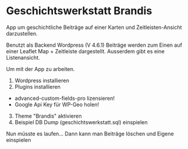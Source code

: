 # Geschichtswerkstatt Brandis
App um geschichtliche Beiträge auf einer Karten und Zeitleisten-Ansicht darzustellen.

Benutzt als Backend Wordpress (V 4.6.1)
Beiträge werden zum Einen auf einer Leaflet Map + Zeitleiste dargestellt.
Ausserdem gibt es eine Listenansicht.

Um mit der App zu arbeiten.

1. Wordpress installieren
2. Plugins installieren
  - advanced-custom-fields-pro lizensieren!
  - Google Api Key für WP-Geo holen!
3. Theme "Brandis" aktivieren
4. Beispiel DB Dump (geschichtswerkstatt.sql) einspielen

Nun müsste es laufen...
Dann kann man Beiträge löschen und Eigene einspielen
